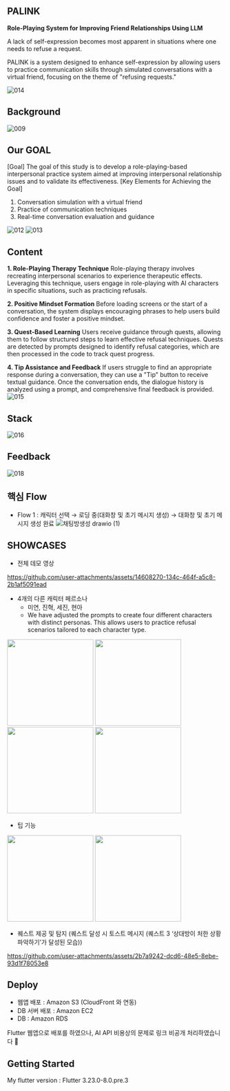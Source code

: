 ## PALINK 

**Role-Playing System for Improving Friend Relationships Using LLM**

A lack of self-expression becomes most apparent in situations where one needs to refuse a request.

PALINK is a system designed to enhance self-expression by allowing users to practice communication skills through simulated conversations with a virtual friend, focusing on the theme of "refusing requests."

![014](https://github.com/aengzu/palink_v2/assets/102356873/dbaf5178-7f2d-4fe7-8434-204332f6fef0)

## Background

![009](https://github.com/aengzu/palink_v2/assets/102356873/129ba3de-a3a2-490d-889b-e87813a67f8c)

## Our GOAL
[Goal]
The goal of this study is to develop a role-playing-based interpersonal practice system aimed at improving interpersonal relationship issues and to validate its effectiveness.
[Key Elements for Achieving the Goal]
1. Conversation simulation with a virtual friend
2. Practice of communication techniques
3. Real-time conversation evaluation and guidance

![012](https://github.com/aengzu/palink_v2/assets/102356873/efb257bf-a165-499e-93a2-efa2f31e5ca2)
![013](https://github.com/aengzu/palink_v2/assets/102356873/220aaf0a-7496-4fa4-a536-880f27e1ed0d)


## Content
**1. Role-Playing Therapy Technique**
Role-playing therapy involves recreating interpersonal scenarios to experience therapeutic effects. Leveraging this technique, users engage in role-playing with AI characters in specific situations, such as practicing refusals.

**2. Positive Mindset Formation**
Before loading screens or the start of a conversation, the system displays encouraging phrases to help users build confidence and foster a positive mindset.

**3. Quest-Based Learning**
Users receive guidance through quests, allowing them to follow structured steps to learn effective refusal techniques. Quests are detected by prompts designed to identify refusal categories, which are then processed in the code to track quest progress.

**4. Tip Assistance and Feedback**
If users struggle to find an appropriate response during a conversation, they can use a "Tip" button to receive textual guidance. Once the conversation ends, the dialogue history is analyzed using a prompt, and comprehensive final feedback is provided.
![015](https://github.com/aengzu/palink_v2/assets/102356873/a4d9b79d-6694-4d0c-b440-03f87384969f)

## Stack
![016](https://github.com/aengzu/palink_v2/assets/102356873/1873440f-7c14-4ba1-a122-302ced4330fb)

## Feedback
![018](https://github.com/aengzu/palink_v2/assets/102356873/bbdc07bd-149b-48a2-9b37-e93ce682c4b0)

## 핵심 Flow
- Flow 1 : 캐릭터 선택 → 로딩 중(대화창 및 초기 메시지 생성) → 대화창 및 초기 메시지 생성 완료
![채팅방생성 drawio (1)](https://github.com/user-attachments/assets/4b8dd0c1-a31e-4329-9786-8ff25b38013a)


## SHOWCASES
- 전체 데모 영상


https://github.com/user-attachments/assets/14608270-134c-464f-a5c8-2b1af5091ead





- 4개의 다른 캐릭터 페르소나
  - 미연, 진혁, 세진, 현아
  - We have adjusted the prompts to create four different characters with distinct personas. This allows users to practice refusal scenarios tailored to each character type.
<p float="left">
  <img src="https://github.com/user-attachments/assets/c89d9da7-7120-4b44-b03a-f664517c5825" width="200" />
  <img src="https://github.com/user-attachments/assets/9970cf03-0e97-48fd-a942-94bec70048b1" width="200" /> 
  <img src="https://github.com/user-attachments/assets/1a064fe8-aeee-4b5f-9ae9-7fcde74ca7e1" width="200" /> 
  <img src="https://github.com/user-attachments/assets/8e6fa0c2-1683-4ba4-bbef-0f7d6551cc13" width="200" /> 
</p>

- 팁 기능
<p float="left">
  <img src="https://github.com/user-attachments/assets/ec728301-46c7-492d-8837-b9317ef3ae92" width="200" />
  <img src="https://github.com/user-attachments/assets/136bf50d-1130-41a6-b4ed-0042a44e1148" width="200" /> 
</p>

- 퀘스트 제공 및 탐지
(퀘스트 달성 시 토스트 메시지 (퀘스트 3 ‘상대방이 처한 상황 파악하기’가 달성된 모습))

https://github.com/user-attachments/assets/2b7a9242-dcd6-48e5-8ebe-93d1f78053e8


## Deploy
- 웹앱 배포 : Amazon S3 (CloudFront 와 연동)
- DB 서버 배포 : Amazon EC2
- DB : Amazon RDS

Flutter 웹앱으로 배포를 하였으나, AI API 비용상의 문제로 링크 비공개 처리하였습니다 🥲


## Getting Started
My flutter version : Flutter 3.23.0-8.0.pre.3


